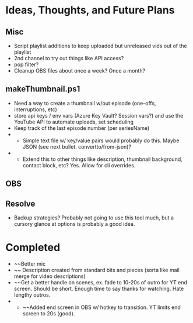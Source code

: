# Ideas, Thoughts, and Future Plans

## Misc
- Script playlist additions to keep uploaded but unreleased vids out of the playlist
- 2nd channel to try out things like API access?
- pop filter?
- Cleanup OBS files about once a week? Once a month?

## makeThumbnail.ps1
- Need a way to create a thumbnail w/out episode (one-offs, interruptions, etc)
- store api keys / env vars (Azure Key Vault? Session vars?) and use the YouTube API to automate uploads, set scheduling
- Keep track of the last episode number (per seriesName)
- - Simple text file w/ key/value pairs would probably do this. Maybe JSON (see next bullet. convertto/from-json)?
- - Extend this to other things like description, thumbnail background, contact block, etc? Yes. Allow for cli overrides.

## OBS

## Resolve
- Backup strategies? Probably not going to use this tool much, but a cursory glance at options is probably a good idea.

# Completed
- ~~Better mic
- ~~ Description created from standard bits and pieces (sorta like mail merge for video descriptions)
- ~~Get a better handle on scenes, ex. fade to 10-20s of outro for YT end screen. Should be short. Enough time to say thanks for watching. Hate lengthy outros.
- - ~~Added end screen in OBS w/ hotkey to transition. YT limits end screen to 20s (good).